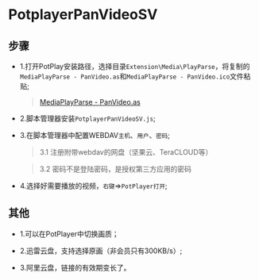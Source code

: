 # PotplayerPanVideoSV

## 步骤

* 1.打开PotPlay安装路径，选择目录`Extension\Media\PlayParse`，将复制的`MediaPlayParse - PanVideo.as`和`MediaPlayParse - PanVideo.ico`文件粘贴;
  
  >[MediaPlayParse - PanVideo.as](https://github.com/Bleu404/PotplayerPanVideoSV/src)
  
* 2.脚本管理器安装`PotplayerPanVideoSV.js`;

* 3.在脚本管理器中配置WEBDAV`主机`、`用户`、`密码`;
  
  >3.1 注册附带webdav的网盘（坚果云、TeraCLOUD等）

  >3.2 密码不是登陆密码，是授权第三方应用的密码

* 4.选择好需要播放的视频，`右键`=>`PotPlayer打开`;

## 其他

* 1.可以在PotPlayer中切换画质；

* 2.迅雷云盘，支持选择原画（非会员只有300KB/s）;

* 3.阿里云盘，链接的有效期变长了。
  